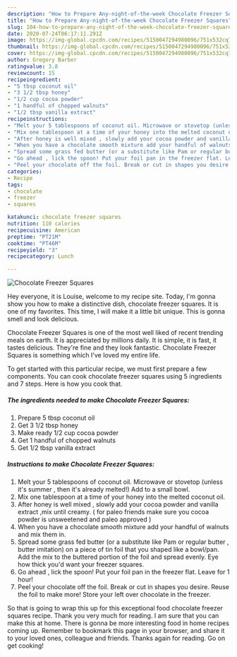 ```yaml
---
description: "How to Prepare Any-night-of-the-week Chocolate Freezer Squares"
title: "How to Prepare Any-night-of-the-week Chocolate Freezer Squares"
slug: 104-how-to-prepare-any-night-of-the-week-chocolate-freezer-squares
date: 2020-07-24T06:17:11.291Z
image: https://img-global.cpcdn.com/recipes/5150047294980096/751x532cq70/chocolate-freezer-squares-recipe-main-photo.jpg
thumbnail: https://img-global.cpcdn.com/recipes/5150047294980096/751x532cq70/chocolate-freezer-squares-recipe-main-photo.jpg
cover: https://img-global.cpcdn.com/recipes/5150047294980096/751x532cq70/chocolate-freezer-squares-recipe-main-photo.jpg
author: Gregory Barber
ratingvalue: 3.8
reviewcount: 15
recipeingredient:
- "5 tbsp coconut oil"
- "3 1/2 tbsp honey"
- "1/2 cup cocoa powder"
- "1 handful of chopped walnuts"
- "1/2 tbsp vanilla extract"
recipeinstructions:
- "Melt your 5 tablespoons of coconut oil. Microwave or stovetop (unless it&#39;s summer , then it&#39;s already melted!) Add to a small bowl."
- "Mix one tablespoon at a time of your honey into the melted coconut oil."
- "After honey is well mixed , slowly add your cocoa powder and vanilla extract ,mix until creamy. ( for paleo friends make sure you cocoa powder is unsweetened and paleo approved )"
- "When you have a chocolate smooth mixture add your handful of walnuts and mix them in."
- "Spread some grass fed butter (or a substitute like Pam or regular butter , butter imitation) on a piece of tin foil that you shaped like a bowl/pan. Add the mix to the buttered portion of the foil and spread evenly. Eye how thick you&#39;d want your freezer squares."
- "Go ahead , lick the spoon! Put your foil pan in the freezer flat. Leave for 1 hour!"
- "Peel your chocolate off the foil. Break or cut in shapes you desire.  Reuse the foil to make more! Store your left over chocolate in the freezer."
categories:
- Recipe
tags:
- chocolate
- freezer
- squares

katakunci: chocolate freezer squares 
nutrition: 110 calories
recipecuisine: American
preptime: "PT21M"
cooktime: "PT46M"
recipeyield: "3"
recipecategory: Lunch

---
```



![Chocolate Freezer Squares](https://img-global.cpcdn.com/recipes/5150047294980096/751x532cq70/chocolate-freezer-squares-recipe-main-photo.jpg)

Hey everyone, it is Louise, welcome to my recipe site. Today, I'm gonna show you how to make a distinctive dish, chocolate freezer squares. It is one of my favorites. This time, I will make it a little bit unique. This is gonna smell and look delicious.



Chocolate Freezer Squares is one of the most well liked of recent trending meals on earth. It is appreciated by millions daily. It is simple, it is fast, it tastes delicious. They're fine and they look fantastic. Chocolate Freezer Squares is something which I've loved my entire life.


To get started with this particular recipe, we must first prepare a few components. You can cook chocolate freezer squares using 5 ingredients and 7 steps. Here is how you cook that.

##### The ingredients needed to make Chocolate Freezer Squares:

1. Prepare 5 tbsp coconut oil
1. Get 3 1/2 tbsp honey
1. Make ready 1/2 cup cocoa powder
1. Get 1 handful of chopped walnuts
1. Get 1/2 tbsp vanilla extract




##### Instructions to make Chocolate Freezer Squares:

1. Melt your 5 tablespoons of coconut oil. Microwave or stovetop (unless it&#39;s summer , then it&#39;s already melted!) Add to a small bowl.
1. Mix one tablespoon at a time of your honey into the melted coconut oil.
1. After honey is well mixed , slowly add your cocoa powder and vanilla extract ,mix until creamy. ( for paleo friends make sure you cocoa powder is unsweetened and paleo approved )
1. When you have a chocolate smooth mixture add your handful of walnuts and mix them in.
1. Spread some grass fed butter (or a substitute like Pam or regular butter , butter imitation) on a piece of tin foil that you shaped like a bowl/pan. Add the mix to the buttered portion of the foil and spread evenly. Eye how thick you&#39;d want your freezer squares.
1. Go ahead , lick the spoon! Put your foil pan in the freezer flat. Leave for 1 hour!
1. Peel your chocolate off the foil. Break or cut in shapes you desire.  Reuse the foil to make more! Store your left over chocolate in the freezer.




So that is going to wrap this up for this exceptional food chocolate freezer squares recipe. Thank you very much for reading. I am sure that you can make this at home. There is gonna be more interesting food in home recipes coming up. Remember to bookmark this page in your browser, and share it to your loved ones, colleague and friends. Thanks again for reading. Go on get cooking!
